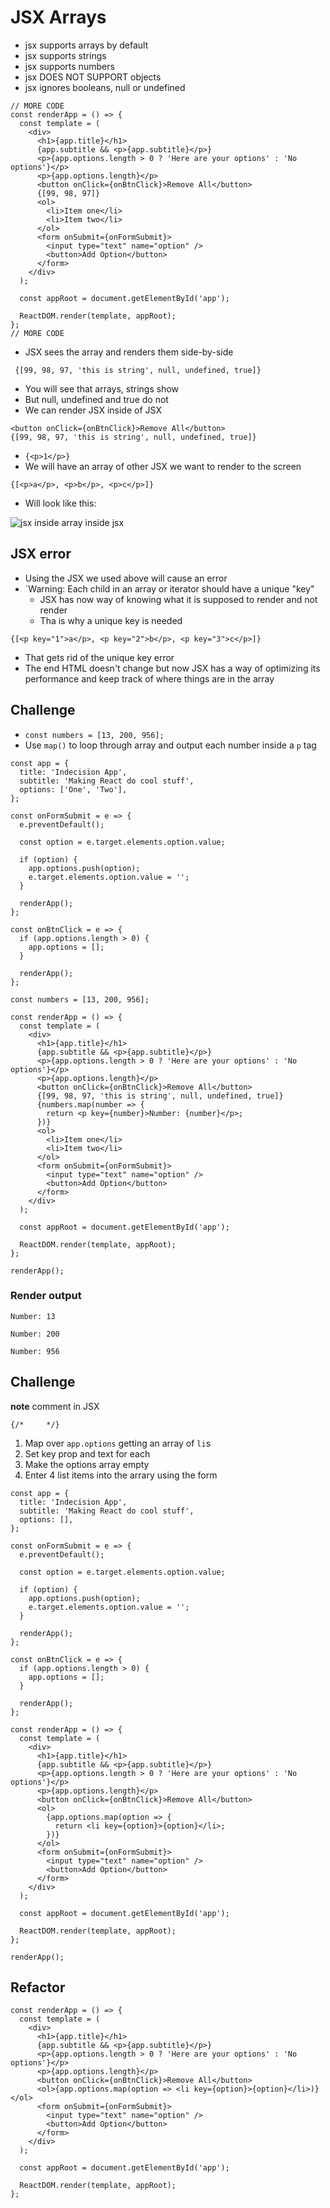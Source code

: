 # JSX Arrays
* jsx supports arrays by default
* jsx supports strings
* jsx supports numbers
* jsx DOES NOT SUPPORT objects
* jsx ignores booleans, null or undefined

```
// MORE CODE
const renderApp = () => {
  const template = (
    <div>
      <h1>{app.title}</h1>
      {app.subtitle && <p>{app.subtitle}</p>}
      <p>{app.options.length > 0 ? 'Here are your options' : 'No options'}</p>
      <p>{app.options.length}</p>
      <button onClick={onBtnClick}>Remove All</button>
      {[99, 98, 97]}
      <ol>
        <li>Item one</li>
        <li>Item two</li>
      </ol>
      <form onSubmit={onFormSubmit}>
        <input type="text" name="option" />
        <button>Add Option</button>
      </form>
    </div>
  );

  const appRoot = document.getElementById('app');

  ReactDOM.render(template, appRoot);
};
// MORE CODE
```

* JSX sees the array and renders them side-by-side

` {[99, 98, 97, 'this is string', null, undefined, true]}`

* You will see that arrays, strings show
* But null, undefined and true do not
* We can render JSX inside of JSX

```
<button onClick={onBtnClick}>Remove All</button>
{[99, 98, 97, 'this is string', null, undefined, true]}
```

* `{<p>1</p>}`
* We will have an array of other JSX we want to render to the screen

`{[<p>a</p>, <p>b</p>, <p>c</p>]}`

* Will look like this:

![jsx inside array inside jsx](https://i.imgur.com/GUeXwbc.png)

## JSX error
* Using the JSX we used above will cause an error
* `Warning: Each child in an array or iterator should have a unique "key" 
    - JSX has now way of knowing what it is supposed to render and not render
    - Tha is why a unique key is needed

`{[<p key="1">a</p>, <p key="2">b</p>, <p key="3">c</p>]}`

* That gets rid of the unique key error
* The end HTML doesn't change but now JSX has a way of optimizing its performance and keep track of where things are in the array

## Challenge
* `const numbers = [13, 200, 956];`
* Use `map()` to loop through array and output each number inside a `p` tag

```
const app = {
  title: 'Indecision App',
  subtitle: 'Making React do cool stuff',
  options: ['One', 'Two'],
};

const onFormSubmit = e => {
  e.preventDefault();

  const option = e.target.elements.option.value;

  if (option) {
    app.options.push(option);
    e.target.elements.option.value = '';
  }

  renderApp();
};

const onBtnClick = e => {
  if (app.options.length > 0) {
    app.options = [];
  }

  renderApp();
};

const numbers = [13, 200, 956];

const renderApp = () => {
  const template = (
    <div>
      <h1>{app.title}</h1>
      {app.subtitle && <p>{app.subtitle}</p>}
      <p>{app.options.length > 0 ? 'Here are your options' : 'No options'}</p>
      <p>{app.options.length}</p>
      <button onClick={onBtnClick}>Remove All</button>
      {[99, 98, 97, 'this is string', null, undefined, true]}
      {numbers.map(number => {
        return <p key={number}>Number: {number}</p>;
      })}
      <ol>
        <li>Item one</li>
        <li>Item two</li>
      </ol>
      <form onSubmit={onFormSubmit}>
        <input type="text" name="option" />
        <button>Add Option</button>
      </form>
    </div>
  );

  const appRoot = document.getElementById('app');

  ReactDOM.render(template, appRoot);
};

renderApp();
```

### Render output

```
Number: 13

Number: 200

Number: 956
```

## Challenge
**note** comment in JSX

`{/*     */}`

1. Map over `app.options` getting an array of `li`s
2. Set key prop and text for each
3. Make the options array empty
4. Enter 4 list items into the arrary using the form

```
const app = {
  title: 'Indecision App',
  subtitle: 'Making React do cool stuff',
  options: [],
};

const onFormSubmit = e => {
  e.preventDefault();

  const option = e.target.elements.option.value;

  if (option) {
    app.options.push(option);
    e.target.elements.option.value = '';
  }

  renderApp();
};

const onBtnClick = e => {
  if (app.options.length > 0) {
    app.options = [];
  }

  renderApp();
};

const renderApp = () => {
  const template = (
    <div>
      <h1>{app.title}</h1>
      {app.subtitle && <p>{app.subtitle}</p>}
      <p>{app.options.length > 0 ? 'Here are your options' : 'No options'}</p>
      <p>{app.options.length}</p>
      <button onClick={onBtnClick}>Remove All</button>
      <ol>
        {app.options.map(option => {
          return <li key={option}>{option}</li>;
        })}
      </ol>
      <form onSubmit={onFormSubmit}>
        <input type="text" name="option" />
        <button>Add Option</button>
      </form>
    </div>
  );

  const appRoot = document.getElementById('app');

  ReactDOM.render(template, appRoot);
};

renderApp();
```

## Refactor
```
const renderApp = () => {
  const template = (
    <div>
      <h1>{app.title}</h1>
      {app.subtitle && <p>{app.subtitle}</p>}
      <p>{app.options.length > 0 ? 'Here are your options' : 'No options'}</p>
      <p>{app.options.length}</p>
      <button onClick={onBtnClick}>Remove All</button>
      <ol>{app.options.map(option => <li key={option}>{option}</li>)}</ol>
      <form onSubmit={onFormSubmit}>
        <input type="text" name="option" />
        <button>Add Option</button>
      </form>
    </div>
  );

  const appRoot = document.getElementById('app');

  ReactDOM.render(template, appRoot);
};
```




